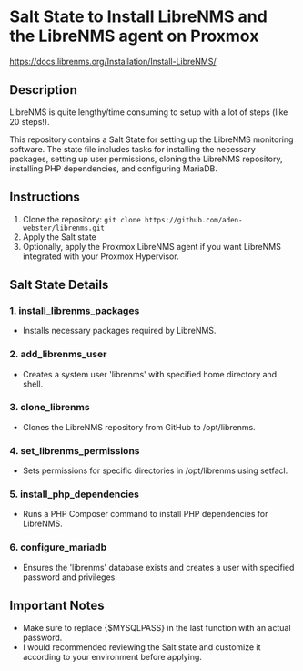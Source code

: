 # Salt State to Install LibreNMS and the LibreNMS agent on Proxmox

https://docs.librenms.org/Installation/Install-LibreNMS/

## Description

LibreNMS is quite lengthy/time consuming to setup with a lot of steps (like 20 steps!).

This repository contains a Salt State for setting up the LibreNMS monitoring software. The state file includes tasks for installing the necessary packages, setting up user permissions, cloning the LibreNMS repository, installing PHP dependencies, and configuring MariaDB.

## Instructions
1. Clone the repository: `git clone https://github.com/aden-webster/librenms.git`
2. Apply the Salt state 
3. Optionally, apply the Proxmox LibreNMS agent if you want LibreNMS integrated with your Proxmox Hypervisor.

## Salt State Details
### 1. install_librenms_packages
- Installs necessary packages required by LibreNMS.

### 2. add_librenms_user
- Creates a system user 'librenms' with specified home directory and shell.

### 3. clone_librenms
- Clones the LibreNMS repository from GitHub to /opt/librenms.

### 4. set_librenms_permissions
- Sets permissions for specific directories in /opt/librenms using setfacl.

### 5. install_php_dependencies
- Runs a PHP Composer command to install PHP dependencies for LibreNMS.

### 6. configure_mariadb
- Ensures the 'librenms' database exists and creates a user with specified password and privileges.

## Important Notes
- Make sure to replace {$MYSQLPASS} in the last function with an actual password.
- I would recommended reviewing the Salt state and customize it according to your environment before applying.